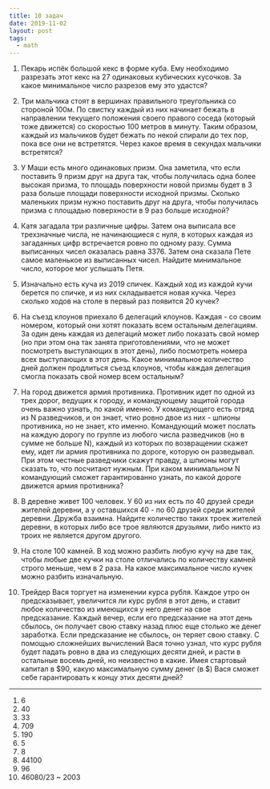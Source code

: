 ```yaml
---
title: 10 задач
date: 2019-11-02
layout: post
tags:
  - math
---
```


1. Пекарь испёк большой кекс в форме куба. Ему необходимо разрезать этот кекс на 27 одинаковых кубических кусочков. За 
какое минимальное число разрезов ему это удастся?

2. Три мальчика стоят в вершинах правильного треугольника со стороной 100м. По свистку каждый из них начинает бежать в 
направлении текущего положения своего правого соседа (который тоже движется) со скоростью 100 метров в минуту. Таким 
образом, каждый из мальчиков будет бежать по некой спирали до тех пор, пока все они не встретятся. Через какое время в
секундах мальчики встретятся?

<!-- more -->

3. У Маши есть много одинаковых призм. Она заметила, что если поставить 9 призм друг на друга так, чтобы получилась одна 
более высокая призма, то площадь поверхности новой призмы будет в 3 раза больше площади поверхности исходной призмы. 
Сколько маленьких призм нужно поставить друг на друга, чтобы получилась призма с площадью поверхности в 9 раз больше
исходной?

4. Катя загадала три различные цифры. Затем она выписала все трехзначные числа, не начинающиеся с нуля, в которых каждая
из загаданных цифр встречается ровно по одному разу. Сумма выписанных чисел оказалась равна 3376. Затем она сказала 
Пете самое маленькое из выписанных чисел. Найдите минимальное число, которое мог услышать Петя.

5. Изначально есть куча из 2019 спичек. Каждый ход из каждой кучи берется по спичке, и из них складывается новая кучка.
Через сколько ходов на столе в первый раз появится 20 кучек?

6. На съезд клоунов приехало 6 делегаций клоунов. Каждая - со своим номером, который они хотят показать всем остальным 
делегациям. За один день каждая из делегаций может либо показать свой номер (но при этом она так занята 
приготовлениями, что не может посмотреть выступающих в этот день), либо посмотреть номера всех выступающих в этот день.
Какое минимальное количество дней должен продлиться съезд клоунов, чтобы каждая делегация смогла показать свой номер
всем остальным?

7. На город движется армия противника. Противник идет по одной из трех дорог, ведущих к городу, и командующему защитой
города очень важно узнать, по какой именно. У командующего есть отряд из N разведчиков, и он знает, чтио ровно двое из
них - шпионы противника, но не знает, кто именно. Командующий может послать на каждую дорогу по группе из любого числа 
разведчиков (но в сумме не больше N), каждый из которых по возвращении скажет ему, идет ли армия противника по дороге,
которую он разведывал. При этом честные разведчики скажут правду, а шпионы могут сказать то, что посчитают нужным. При
каком минимальном N командующий сможет гарантированно узнать, по какой дороге движется армия противника?

8. В деревне живет 100 человек. У 60 из них есть по 40 друзей среди жителей деревни, а у оставшихся 40 - по 60 друзей
среди жителей деревни. Дружба взаимна. Найдите количество таких троек жителей деревни, в которых либо все трое являются
друзьями, либо никто из троих не является другом другого.

9. На столе 100 камней. В ход можно разбить любую кучу на две так, чтобы любые две кучки на столе отличались по 
количеству камней строго меньше, чем в 2 раза. На какое максимальное число кучек можно разбить изначальную.

10. Трейдер Вася торгует на изменении курса рубля. Каждое утро он предсказывает, увеличится ли курс рубля в этот день,
и ставит любое количество из имеющихся у него денег на свое предсказание. Каждый вечер, если его предсказание на этот
день сбылось, он получает свою ставку назад плюс еще столько же денег заработка. Если предсказание не сбылось, он 
теряет свою ставку. С помощью сложнейших вычислений Вася точно узнал, что курс рубля будет падать ровно в два из 
следующих десяти дней, и расти в остальные восемь дней, но неизвестно в какие. Имея стартовый капитал в $90, какую
максимальную сумму денег (в $) Вася сможет себе гарантировать к концу этих десяти дней?


<hr/>

1. 6
2. 40
3. 33
4. 709
5. 190
6. 5
7. 8
8. 44100
9. 96
10. 46080/23 ~ 2003
